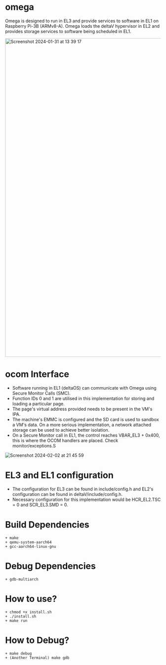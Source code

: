 # omega
Omega is designed to run in EL3 and provide services to software in EL1 on Raspberry Pi-3B (ARMv8-A). Omega loads the deltaV hypervisor in EL2 and provides storage services to software being scheduled in EL1.

<img width="1031" alt="Screenshot 2024-01-31 at 13 39 17" src="https://github.com/yuvraj1803/omega/assets/37622719/d2940f70-6f57-460f-aeb2-2da66b00ba2c">

# ocom Interface
  +  Software running in EL1 (deltaOS) can communicate with Omega using Secure Monitor Calls (SMC).
  +  Function IDs 0 and 1 are utilised in this implementation for storing and loading a particular page.
  +  The page's virtual address provided needs to be present in the VM's IPA.
  +  The machine's EMMC is configured and the SD card is used to sandbox a VM's data. On a more serious implementation, a network attached storage can be used to achieve better isolation.
  +  On a Secure Monitor call in EL1, the control reaches VBAR_EL3 + 0x400, this is where the OCOM handlers are placed. Check monitor/exceptions.S
    
![Screenshot 2024-02-02 at 21 45 59](https://github.com/yuvraj1803/omega/assets/37622719/3a18333a-d71f-4970-8a79-fe8809d19e2c)

# EL3 and EL1 configuration
  + The configuration for EL3 can be found in include/config.h and EL2's configuration can be found in deltaV/include/config.h.
  + Necessary configuration for this implementation would be HCR_EL2.TSC = 0 and SCR_EL3.SMD = 0.

 # Build Dependencies
    + make
    + qemu-system-aarch64
    + gcc-aarch64-linux-gnu
    
 # Debug Dependencies
    + gdb-multiarch
    
 # How to use?
    + chmod +x install.sh
    + ./install.sh
    + make run
    
 # How to Debug?
    + make debug
    + (Another Terminal) make gdb
